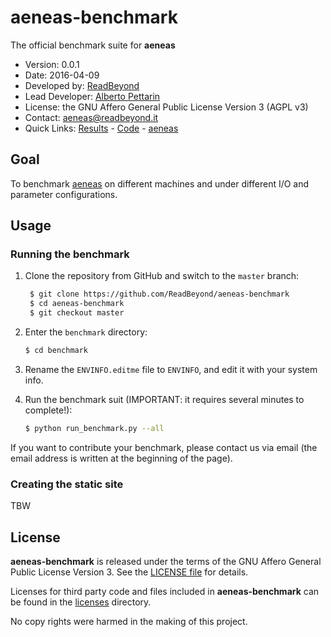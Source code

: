 # aeneas-benchmark

The official benchmark suite for **aeneas**

* Version: 0.0.1
* Date: 2016-04-09
* Developed by: [ReadBeyond](http://www.readbeyond.it/)
* Lead Developer: [Alberto Pettarin](http://www.albertopettarin.it/)
* License: the GNU Affero General Public License Version 3 (AGPL v3)
* Contact: [aeneas@readbeyond.it](mailto:aeneas@readbeyond.it)
* Quick Links: [Results](https://readbeyond.github.io/aeneas-benchmark/) - [Code](https://github.com/readbeyond/aeneas-benchmark/) - [aeneas](http://www.readbeyond.it/aeneas/)


## Goal

To benchmark
[aeneas](http://www.readbeyond.it/aeneas/)
on different machines and under different I/O and parameter configurations.


## Usage

### Running the benchmark

1. Clone the repository from GitHub and switch to the ``master`` branch:

   ```bash
    $ git clone https://github.com/ReadBeyond/aeneas-benchmark
    $ cd aeneas-benchmark
    $ git checkout master
    ```

2. Enter the ``benchmark`` directory:
   
   ```bash
   $ cd benchmark
   ```

3. Rename the ``ENVINFO.editme`` file to ``ENVINFO``, and edit it with your system info.

4. Run the benchmark suit (IMPORTANT: it requires several minutes to complete!):

   ```bash
   $ python run_benchmark.py --all
   ```

If you want to contribute your benchmark,
please contact us via email
(the email address is written at the beginning of the page).

### Creating the static site

TBW


## License

**aeneas-benchmark** is released under the terms of the
GNU Affero General Public License Version 3.
See the
[LICENSE file](https://github.com/readbeyond/aeneas-benchmark/blob/master/LICENSE) for details.

Licenses for third party code and files included in **aeneas-benchmark**
can be found in the
[licenses](https://github.com/readbeyond/aeneas-benchmark/blob/master/licenses/README.md) directory.

No copy rights were harmed in the making of this project.



